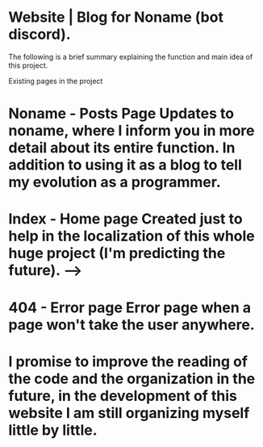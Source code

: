 # Website | Blog for Noname (bot discord).
The following is a brief summary explaining the function and main idea of this project.

Existing pages in the project
# Noname - Posts Page  Updates to noname, where I inform you in more detail about its entire function. In addition to using it as a blog to tell my evolution as a programmer.
# Index - Home page Created just to help in the localization of this whole huge project (I'm predicting the future). -->
# 404 - Error page Error page when a page won't take the user anywhere. 




# I promise to improve the reading of the code and the organization in the future, in the development of this website I am still organizing myself little by little.